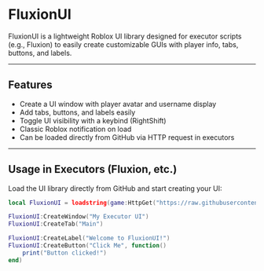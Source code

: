 # FluxionUI

FluxionUI is a lightweight Roblox UI library designed for executor scripts (e.g., Fluxion) to easily create customizable GUIs with player info, tabs, buttons, and labels.

---

## Features

- Create a UI window with player avatar and username display  
- Add tabs, buttons, and labels easily  
- Toggle UI visibility with a keybind (RightShift)  
- Classic Roblox notification on load  
- Can be loaded directly from GitHub via HTTP request in executors  

---

## Usage in Executors (Fluxion, etc.)

Load the UI library directly from GitHub and start creating your UI:

```lua
local FluxionUI = loadstring(game:HttpGet("https://raw.githubusercontent.com/YourUsername/YourRepo/main/FluxionUI.lua"))()

FluxionUI:CreateWindow("My Executor UI")
FluxionUI:CreateTab("Main")

FluxionUI:CreateLabel("Welcome to FluxionUI!")
FluxionUI:CreateButton("Click Me", function()
    print("Button clicked!")
end)
